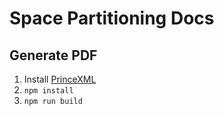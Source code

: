 # Space Partitioning Docs

## Generate PDF

1. Install [PrinceXML](https://www.princexml.com/)
2. `npm install`
3. `npm run build`
